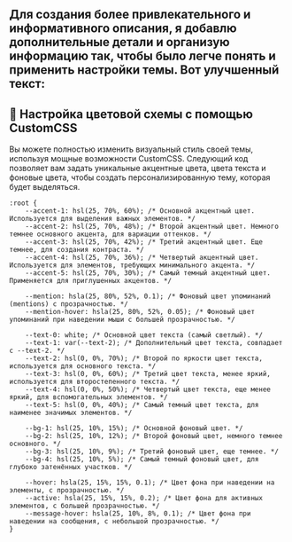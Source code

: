 ## Для создания более привлекательного и информативного описания, я добавлю дополнительные детали и организую информацию так, чтобы было легче понять и применить настройки темы. Вот улучшенный текст:

## 🎨 Настройка цветовой схемы с помощью CustomCSS
Вы можете полностью изменить визуальный стиль своей темы, используя мощные возможности CustomCSS. Следующий код позволяет вам задать уникальные акцентные цвета, цвета текста и фоновые цвета, чтобы создать персонализированную тему, которая будет выделяться.
```
:root {
    --accent-1: hsl(25, 70%, 60%); /* Основной акцентный цвет. Используется для выделения важных элементов. */
    --accent-2: hsl(25, 70%, 48%); /* Второй акцентный цвет. Немного темнее основного акцента, для вариации оттенков. */
    --accent-3: hsl(25, 70%, 42%); /* Третий акцентный цвет. Еще темнее, для создания контраста. */
    --accent-4: hsl(25, 70%, 36%); /* Четвертый акцентный цвет. Используется для элементов, требующих минимального акцента. */
    --accent-5: hsl(25, 70%, 30%); /* Самый темный акцентный цвет. Применяется для приглушенных акцентов. */
    
    --mention: hsla(25, 80%, 52%, 0.1); /* Фоновый цвет упоминаний (mentions) с прозрачностью. */
    --mention-hover: hsla(25, 80%, 52%, 0.05); /* Фоновый цвет упоминаний при наведении мыши с большей прозрачностью. */
    
    --text-0: white; /* Основной цвет текста (самый светлый). */
    --text-1: var(--text-2); /* Дополнительный цвет текста, совпадает с --text-2. */
    --text-2: hsl(0, 0%, 70%); /* Второй по яркости цвет текста, используется для основного текста. */
    --text-3: hsl(0, 0%, 60%); /* Третий цвет текста, менее яркий, используется для второстепенного текста. */
    --text-4: hsl(0, 0%, 50%); /* Четвертый цвет текста, еще менее яркий, для вспомогательных элементов. */
    --text-5: hsl(0, 0%, 40%); /* Самый темный цвет текста, для наименее значимых элементов. */
    
    --bg-1: hsl(25, 10%, 15%); /* Основной фоновый цвет. */
    --bg-2: hsl(25, 10%, 12%); /* Второй фоновый цвет, немного темнее основного. */
    --bg-3: hsl(25, 10%, 9%); /* Третий фоновый цвет, еще темнее. */
    --bg-4: hsl(25, 10%, 5%); /* Самый темный фоновый цвет, для глубоко затенённых участков. */
    
    --hover: hsla(25, 15%, 15%, 0.1); /* Цвет фона при наведении на элементы, с прозрачностью. */
    --active: hsla(25, 15%, 15%, 0.2); /* Цвет фона для активных элементов, с большей прозрачностью. */
    --message-hover: hsla(25, 10%, 8%, 0.1); /* Цвет фона при наведении на сообщения, с небольшой прозрачностью. */
}
```
